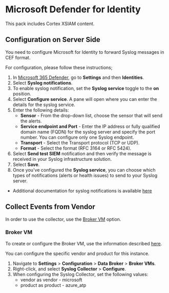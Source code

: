 # Microsoft Defender for Identity
This pack includes Cortex XSIAM content. 
## Configuration on Server Side
You need to configure Microsoft for Identity to forward Syslog messages in CEF format.

For configuration, please follow these instructions;
1. In [Microsoft 365 Defender](https://security.microsoft.com/), go to **Settings** and then **Identities**.
2. Select **Syslog notifications**.
3. To enable syslog notification, set the **Syslog service** toggle to the **on** position.
4. Select **Configure service**. A pane will open where you can enter the details for the syslog service.
5. Enter the following details:
   * **Sensor** - From the drop-down list, choose the sensor that will send the alerts.
   * **Service endpoint and Port** - Enter the IP address or fully qualified domain name (FQDN) for the syslog server and specify the port number. You can configure only one Syslog endpoint.
   * **Transport** - Select the Transport protocol (TCP or UDP).
   * **Format** - Select the format (RFC 3164 or RFC 5424).
6. Select **Send test SIEM** notification and then verify the message is received in your Syslog infrastructure solution.
7. Select **Save**.
8. Once you've configured the **Syslog service**, you can choose which types of notifications (alerts or health issues) to send to your Syslog server.

* Additional documentation for syslog notifications is available [here](https://learn.microsoft.com/en-us/defender-for-identity/notifications#syslog-notifications)

## Collect Events from Vendor

In order to use the collector, use the [Broker VM](#broker-vm) option.

### Broker VM
To create or configure the Broker VM, use the information described [here](https://docs-cortex.paloaltonetworks.com/r/Cortex-XDR/Cortex-XDR-Pro-Administrator-Guide/Configure-the-Broker-VM).

You can configure the specific vendor and product for this instance.


1. Navigate to **Settings** > **Configuration** > **Data Broker** > **Broker VMs**. 
2. Right-click, and select **Syslog Collector** > **Configure**.
3. When configuring the Syslog Collector, set the following values:
   - vendor as vendor - microsoft
   - product as product - azure_atp